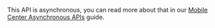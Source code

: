 This API is asynchronous, you can read more about that in our [Mobile Center Asynchronous APIs](android-async.md) guide.
